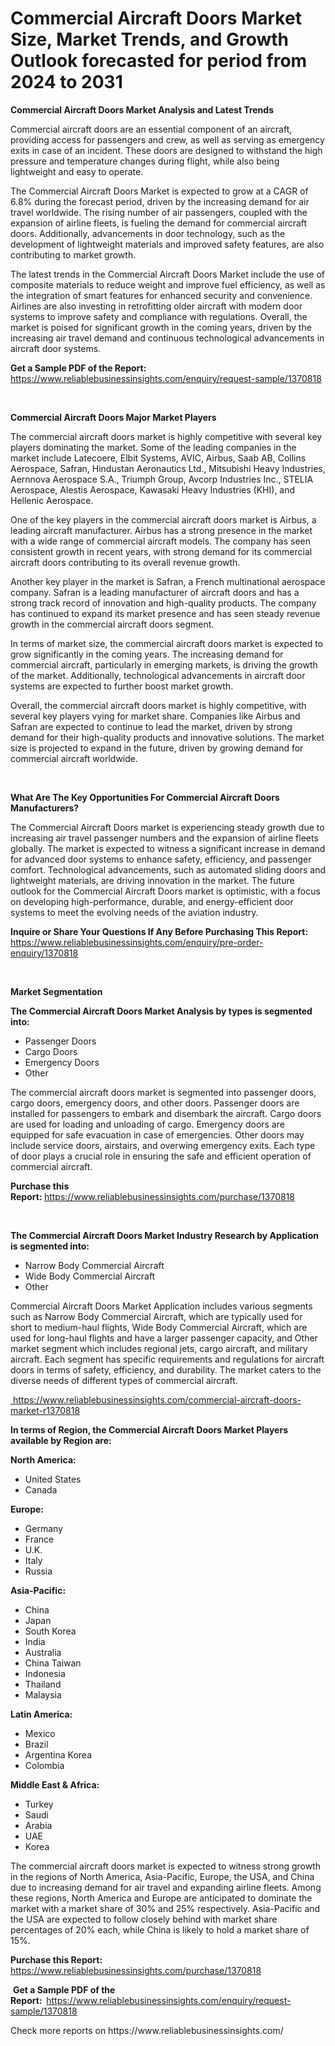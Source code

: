 <p><h1>Commercial Aircraft Doors Market Size, Market Trends, and Growth Outlook forecasted for period from 2024 to 2031</h1></p><p><strong>Commercial Aircraft Doors Market Analysis and Latest Trends</strong></p>
<p><p>Commercial aircraft doors are an essential component of an aircraft, providing access for passengers and crew, as well as serving as emergency exits in case of an incident. These doors are designed to withstand the high pressure and temperature changes during flight, while also being lightweight and easy to operate.</p><p>The Commercial Aircraft Doors Market is expected to grow at a CAGR of 6.8% during the forecast period, driven by the increasing demand for air travel worldwide. The rising number of air passengers, coupled with the expansion of airline fleets, is fueling the demand for commercial aircraft doors. Additionally, advancements in door technology, such as the development of lightweight materials and improved safety features, are also contributing to market growth.</p><p>The latest trends in the Commercial Aircraft Doors Market include the use of composite materials to reduce weight and improve fuel efficiency, as well as the integration of smart features for enhanced security and convenience. Airlines are also investing in retrofitting older aircraft with modern door systems to improve safety and compliance with regulations. Overall, the market is poised for significant growth in the coming years, driven by the increasing air travel demand and continuous technological advancements in aircraft door systems.</p></p>
<p><strong>Get a Sample PDF of the Report:&nbsp;</strong> <a href="https://www.reliablebusinessinsights.com/enquiry/request-sample/1370818">https://www.reliablebusinessinsights.com/enquiry/request-sample/1370818</a></p>
<p>&nbsp;</p>
<p><strong>Commercial Aircraft Doors Major Market Players</strong></p>
<p><p>The commercial aircraft doors market is highly competitive with several key players dominating the market. Some of the leading companies in the market include Latecoere, Elbit Systems, AVIC, Airbus, Saab AB, Collins Aerospace, Safran, Hindustan Aeronautics Ltd., Mitsubishi Heavy Industries, Aernnova Aerospace S.A., Triumph Group, Avcorp Industries Inc., STELIA Aerospace, Alestis Aerospace, Kawasaki Heavy Industries (KHI), and Hellenic Aerospace.</p><p>One of the key players in the commercial aircraft doors market is Airbus, a leading aircraft manufacturer. Airbus has a strong presence in the market with a wide range of commercial aircraft models. The company has seen consistent growth in recent years, with strong demand for its commercial aircraft doors contributing to its overall revenue growth.</p><p>Another key player in the market is Safran, a French multinational aerospace company. Safran is a leading manufacturer of aircraft doors and has a strong track record of innovation and high-quality products. The company has continued to expand its market presence and has seen steady revenue growth in the commercial aircraft doors segment.</p><p>In terms of market size, the commercial aircraft doors market is expected to grow significantly in the coming years. The increasing demand for commercial aircraft, particularly in emerging markets, is driving the growth of the market. Additionally, technological advancements in aircraft door systems are expected to further boost market growth.</p><p>Overall, the commercial aircraft doors market is highly competitive, with several key players vying for market share. Companies like Airbus and Safran are expected to continue to lead the market, driven by strong demand for their high-quality products and innovative solutions. The market size is projected to expand in the future, driven by growing demand for commercial aircraft worldwide.</p></p>
<p>&nbsp;</p>
<p><strong>What Are The Key Opportunities For Commercial Aircraft Doors Manufacturers?</strong></p>
<p><p>The Commercial Aircraft Doors market is experiencing steady growth due to increasing air travel passenger numbers and the expansion of airline fleets globally. The market is expected to witness a significant increase in demand for advanced door systems to enhance safety, efficiency, and passenger comfort. Technological advancements, such as automated sliding doors and lightweight materials, are driving innovation in the market. The future outlook for the Commercial Aircraft Doors market is optimistic, with a focus on developing high-performance, durable, and energy-efficient door systems to meet the evolving needs of the aviation industry.</p></p>
<p><strong>Inquire or Share Your Questions If Any Before Purchasing This Report:</strong> <a href="https://www.reliablebusinessinsights.com/enquiry/pre-order-enquiry/1370818">https://www.reliablebusinessinsights.com/enquiry/pre-order-enquiry/1370818</a></p>
<p>&nbsp;</p>
<p><strong>Market Segmentation</strong></p>
<p><strong>The Commercial Aircraft Doors Market Analysis by types is segmented into:</strong></p>
<p><ul><li>Passenger Doors</li><li>Cargo Doors</li><li>Emergency Doors</li><li>Other</li></ul></p>
<p><p>The commercial aircraft doors market is segmented into passenger doors, cargo doors, emergency doors, and other doors. Passenger doors are installed for passengers to embark and disembark the aircraft. Cargo doors are used for loading and unloading of cargo. Emergency doors are equipped for safe evacuation in case of emergencies. Other doors may include service doors, airstairs, and overwing emergency exits. Each type of door plays a crucial role in ensuring the safe and efficient operation of commercial aircraft.</p></p>
<p><strong>Purchase this Report:&nbsp;</strong><a href="https://www.reliablebusinessinsights.com/purchase/1370818">https://www.reliablebusinessinsights.com/purchase/1370818</a></p>
<p>&nbsp;</p>
<p><strong>The Commercial Aircraft Doors Market Industry Research by Application is segmented into:</strong></p>
<p><ul><li>Narrow Body Commercial Aircraft</li><li>Wide Body Commercial Aircraft</li><li>Other</li></ul></p>
<p><p>Commercial Aircraft Doors Market Application includes various segments such as Narrow Body Commercial Aircraft, which are typically used for short to medium-haul flights, Wide Body Commercial Aircraft, which are used for long-haul flights and have a larger passenger capacity, and Other market segment which includes regional jets, cargo aircraft, and military aircraft. Each segment has specific requirements and regulations for aircraft doors in terms of safety, efficiency, and durability. The market caters to the diverse needs of different types of commercial aircraft.</p></p>
<p><a href="https://www.reliablebusinessinsights.com/commercial-aircraft-doors-market-r1370818">&nbsp;https://www.reliablebusinessinsights.com/commercial-aircraft-doors-market-r1370818</a></p>
<p><strong>In terms of Region, the Commercial Aircraft Doors Market Players available by Region are:</strong></p>
<p>
    <p> <strong> North America: </strong>
        <ul>
            <li>United States</li>
            <li>Canada</li>
        </ul>
        </p> 
    <p> <strong> Europe: </strong>
        <ul>
            <li>Germany</li>
            <li>France</li>
            <li>U.K.</li>
            <li>Italy</li>
            <li>Russia</li>
        </ul>
        </p> 
    <p> <strong> Asia-Pacific: </strong>
        <ul>
            <li>China</li>
            <li>Japan</li>
            <li>South Korea</li>
            <li>India</li>
            <li>Australia</li>
            <li>China Taiwan</li>
            <li>Indonesia</li>
            <li>Thailand</li>
            <li>Malaysia</li>
        </ul>
        </p> 
    <p> <strong> Latin America: </strong>
        <ul>
            <li>Mexico</li>
            <li>Brazil</li>
            <li>Argentina Korea</li>
            <li>Colombia</li>
        </ul>
        </p> 
    <p> <strong> Middle East & Africa: </strong>
        <ul>
            <li>Turkey</li>
            <li>Saudi</li>
            <li>Arabia</li>
            <li>UAE</li>
            <li>Korea</li>
        </ul>
    </p>
    </p>
<p><p>The commercial aircraft doors market is expected to witness strong growth in the regions of North America, Asia-Pacific, Europe, the USA, and China due to increasing demand for air travel and expanding airline fleets. Among these regions, North America and Europe are anticipated to dominate the market with a market share of 30% and 25% respectively. Asia-Pacific and the USA are expected to follow closely behind with market share percentages of 20% each, while China is likely to hold a market share of 15%.</p></p>
<p><strong>Purchase this Report: </strong><a href="https://www.reliablebusinessinsights.com/purchase/1370818">https://www.reliablebusinessinsights.com/purchase/1370818</a></p>
<p>&nbsp;<strong>Get a Sample PDF of the Report:&nbsp;&nbsp;</strong><a href="https://www.reliablebusinessinsights.com/enquiry/request-sample/1370818">https://www.reliablebusinessinsights.com/enquiry/request-sample/1370818</a></p>
<p><strong></strong></p>
<p>Check more reports on https://www.reliablebusinessinsights.com/</p>
